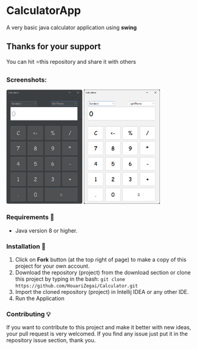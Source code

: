 # CalculatorApp
A very basic java calculator application using **swing**

## Thanks for your support
You can hit ⭐️this repository and share it with others

### Screenshots:

<img src="screenshot/dark_theme.png" alt="Calculator - screenshot" width="200"/>
<img src="screenshot/light_theme.PNG" alt="Calculator - screenshot" width="200"/>

### Requirements 🔧
* Java version 8 or higher.

### Installation 🔌
1. Click on **Fork** button (at the top right of page) to make a copy of this project for your own account.
2. Download the repository (project) from the download section or clone this project by typing in the bash: `git clone https://github.com/HouariZegai/Calculator.git`
3. Import the cloned repository (project) in Intellij IDEA or any other IDE.
4. Run the Application

### Contributing 💡
If you want to contribute to this project and make it better with new ideas, your pull request is very welcomed.
If you find any issue just put it in the repository issue section, thank you.